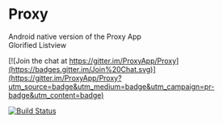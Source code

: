 # Proxy
Android native version of the Proxy App  
Glorified Listview

[![Join the chat at https://gitter.im/ProxyApp/Proxy](https://badges.gitter.im/Join%20Chat.svg)](https://gitter.im/ProxyApp/Proxy?utm_source=badge&utm_medium=badge&utm_campaign=pr-badge&utm_content=badge)

[![Build Status](https://travis-ci.org/ProxyApp/Proxy.svg?branch=master)](https://travis-ci.org/ProxyApp/Proxy?branch=master)
